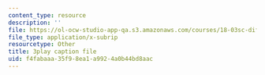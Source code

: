 ```yaml
---
content_type: resource
description: ''
file: https://ol-ocw-studio-app-qa.s3.amazonaws.com/courses/18-03sc-differential-equations-fall-2011/f4fabaaa35f98ea1a9924a0b44bd8aac_q0PxCQWG3ic.srt
file_type: application/x-subrip
resourcetype: Other
title: 3play caption file
uid: f4fabaaa-35f9-8ea1-a992-4a0b44bd8aac
---
```

